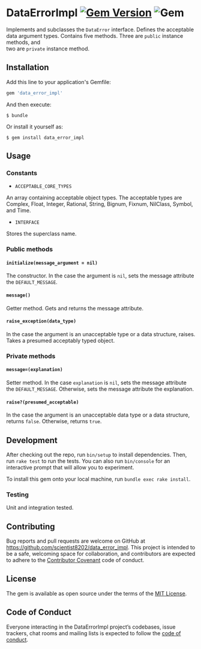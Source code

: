 # DataErrorImpl [![Gem Version](https://badge.fury.io/rb/data_error_impl.svg)](https://badge.fury.io/rb/data_error_impl) ![Gem](https://img.shields.io/gem/dt/data_error_impl)

Implements and subclasses the `DataError` interface. Defines the acceptable data 
argument types. Contains five methods. Three are `public` instance methods, and  
two are `private` instance method.

## Installation

Add this line to your application's Gemfile:

```ruby
gem 'data_error_impl'
```

And then execute:

    $ bundle

Or install it yourself as:

    $ gem install data_error_impl

## Usage

### Constants

- `ACCEPTABLE_CORE_TYPES`

An array containing acceptable object types. The acceptable types are 
Complex, Float, Integer, Rational, String, Bignum, Fixnum, NilClass, Symbol, 
and Time.

- `INTERFACE`

Stores the superclass name.

### Public methods

#### `initialize(message_argument = nil)`

The constructor. In the case the argument is `nil`, sets the message attribute 
the `DEFAULT_MESSAGE`.

#### `message()`

Getter method. Gets and returns the message attribute.

#### `raise_exception(data_type)`

In the case the argument is an unacceptable type or a data structure, raises.
Takes a presumed acceptably typed object.

### Private methods

#### `message=(explanation)`

Setter method. In the case `explanation` is `nil`, sets the message attribute the 
`DEFAULT_MESSAGE`. Otherwise, sets the message attribute the explanation.

#### `raise?(presumed_acceptable)`

In the case the argument is an unacceptable data type or a data structure, returns 
`false`. Otherwise, returns `true`.

## Development

After checking out the repo, run `bin/setup` to install dependencies. Then, run `rake test` to run the tests. You can also run `bin/console` for an interactive prompt that will allow you to experiment.

To install this gem onto your local machine, run `bundle exec rake install`.

### Testing

Unit and integration tested.

## Contributing

Bug reports and pull requests are welcome on GitHub at 
https://github.com/scientist8202/data_error_impl. This project is intended to 
be a safe, welcoming space for collaboration, and contributors are expected 
to adhere to the 
[Contributor Covenant](http://contributor-covenant.org) code of conduct.

## License

The gem is available as open source under the terms of the 
[MIT License](https://opensource.org/licenses/MIT).

## Code of Conduct

Everyone interacting in the DataErrorImpl project’s codebases, issue trackers, 
chat rooms and mailing lists is expected to follow the 
[code of conduct](https://github.com/scientist8202/data_error_impl/blob/master/CODE_OF_CONDUCT.md).
